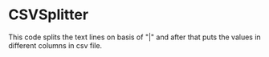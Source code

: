 # CSVSplitter
This code splits the text lines on basis of 
"|" and after that puts the values in 
different columns in csv file.
